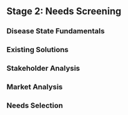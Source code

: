 ## Stage 2: Needs Screening 

### Disease State Fundamentals 

### Existing Solutions 

### Stakeholder Analysis 

### Market Analysis 

### Needs Selection
